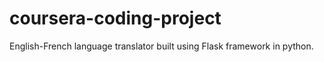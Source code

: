 # coursera-coding-project

English-French language translator built using Flask framework in python.
